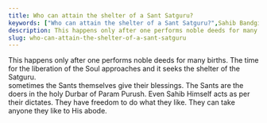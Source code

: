```yaml
---
title: Who can attain the shelter of a Sant Satguru?
keywords: ["Who can attain the shelter of a Sant Satguru?",Sahib Bandgi books,]
description: This happens only after one performs noble deeds for many births. The time for the liberation of the Soul approaches and it seeks the shelter of the Satgur
slug: who-can-attain-the-shelter-of-a-sant-satguru
---
```


This happens only after one performs noble deeds for many births. The time for the liberation of the Soul approaches and it seeks the shelter of the Satguru.  
sometimes the Sants themselves give their blessings. The Sants are the doers in the holy Durbar of Param Purush. Even Sahib Himself acts as per their dictates. They have freedom to do what they like. They can take anyone they like to His abode.  



  